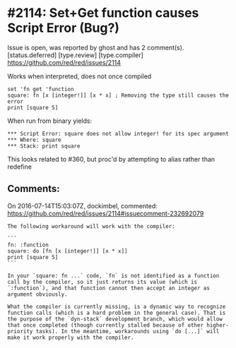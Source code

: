 
#2114: Set+Get function causes Script Error (Bug?)
================================================================================
Issue is open, was reported by ghost and has 2 comment(s).
[status.deferred] [type.review] [type.compiler]
<https://github.com/red/red/issues/2114>

Works when interpreted, does not once compiled

```
set 'fn get 'function
square: fn [x [integer!]] [x * x] ; Removing the type still causes the error
print [square 5]
```

When run from binary yields:

```
*** Script Error: square does not allow integer! for its spec argument
*** Where: square
*** Stack: print square
```

This looks related to #360, but proc'd by attempting to alias rather than redefine 



Comments:
--------------------------------------------------------------------------------

On 2016-07-14T15:03:07Z, dockimbel, commented:
<https://github.com/red/red/issues/2114#issuecomment-232692079>

    The following workaround will work with the compiler:
    
    ```
    fn: :function
    square: do [fn [x [integer!]] [x * x]]
    print [square 5]
    ```
    
    In your `square: fn ...` code, `fn` is not identified as a function call by the compiler, so it just returns its value (which is `:function`), and that function cannot then accept an integer as argument obviously.
    
    What the compiler is currently missing, is a dynamic way to recognize function calls (which is a hard problem in the general case). That is the purpose of the `dyn-stack` development branch, which would allow that once completed (though currently stalled because of other higher-priority tasks). In the meantime, workarounds using `do [...]` will make it work properly with the compiler.

